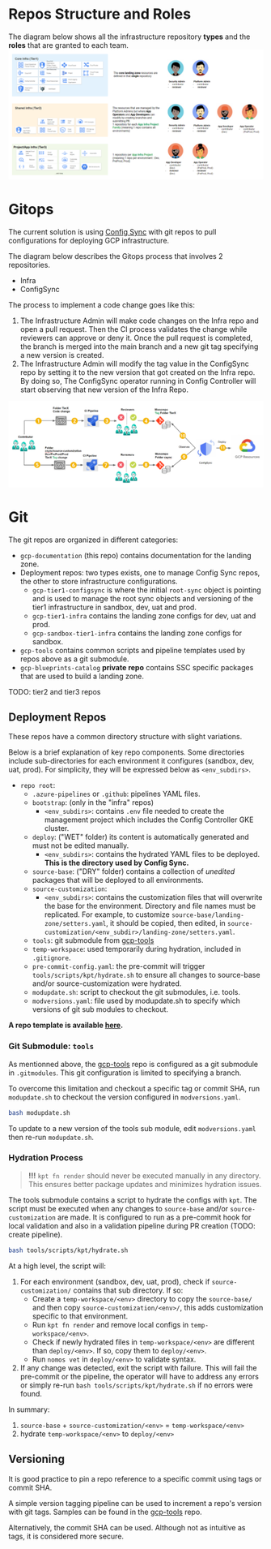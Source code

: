 # Repos Structure and Roles
The diagram below shows all the infrastructure repository **types** and the **roles** that are granted to each team.
![img](img/tiers.png)

# Gitops
The current solution is using [Config Sync](https://cloud.google.com/anthos-config-management/docs/config-sync-overview) with git repos to pull configurations for deploying GCP infrastructure.

The diagram below describes the Gitops process that involves 2 repositories. 
- Infra
- ConfigSync

The process to implement a code change goes like this:

1. The Infrastructure Admin will make code changes on the Infra repo and open a pull request. Then the CI process validates the change while reviewers can approve or deny it. Once the pull request is completed, the branch is merged into the main branch and a new git tag specifying a new version is created.
2. The Infrastructure Admin will modify the tag value in the ConfigSync repo by setting it to the new version that got created on the Infra repo. By doing so, The ConfigSync operator running in Config Controller will start observing that new version of the Infra Repo. 
 &nbsp;

![img](img/gitops.png)

# Git 

The git repos are organized in different categories:
- `gcp-documentation` (this repo) contains documentation for the landing zone.
- Deployment repos: two types exists, one to manage Config Sync repos, the other to store infrastructure configurations.
    - `gcp-tier1-configsync` is where the initial `root-sync` object is pointing and is used to manage the root sync objects and versioning of the tier1 infrastructure in sandbox, dev, uat and prod.
    - `gcp-tier1-infra` contains the landing zone configs for dev, uat and prod.
    - `gcp-sandbox-tier1-infra` contains the landing zone configs for sandbox.
- `gcp-tools` contains common scripts and pipeline templates used by repos above as a git submodule.
- `gcp-blueprints-catalog` **private repo** contains SSC specific packages that are used to build a landing zone.

TODO: tier2 and tier3 repos

## Deployment Repos
These repos have a common directory structure with slight variations. 

Below is a brief explanation of key repo components.  Some directories include sub-directories for each environment it configures (sandbox, dev, uat, prod).  For simplicity, they will be expressed below as `<env_subdirs>`.

- `repo root`:
    - `.azure-pipelines` or `.github`: pipelines YAML files.
    - `bootstrap`: (only in the "infra" repos)
        - `<env_subdirs>`: contains `.env` file needed to create the management project which includes the Config Controller GKE cluster.
    - `deploy`: ("WET" folder) its content is automatically generated and must not be edited manually.
        - `<env_subdirs>`: contains the hydrated YAML files to be deployed.  **This is the directory used by Config Sync.**
    - `source-base`: ("DRY" folder) contains a collection of *unedited* packages that will be deployed to all environments.  
    - `source-customization`:
        - `<env_subdirs>`: contains the customization files that will overwrite the base for the environment.  Directory and file names must be replicated.  For example, to customize `source-base/landing-zone/setters.yaml`, it should be copied, then edited, in `source-customization/<env_subdir>/landing-zone/setters.yaml`. 
    - `tools`: git submodule from [gcp-tools](https://github.com/ssc-spc-ccoe-cei/gcp-tools)
    - `temp-workspace`: used temporarily during hydration, included in `.gitignore`.
    - `pre-commit-config.yaml`: the pre-commit will trigger `tools/scripts/kpt/hydrate.sh` to ensure all changes to source-base and/or source-customization were hydrated.
    - `modupdate.sh`: script to checkout the git submodules, i.e. tools.
    - `modversions.yaml`: file used by modupdate.sh to specify which versions of git sub modules to checkout.

**A repo template is available [here](https://github.com/ssc-spc-ccoe-cei/gcp-repo-template).**

### Git Submodule: `tools`
As mentionned above, the [gcp-tools](https://github.com/ssc-spc-ccoe-cei/gcp-tools) repo is configured as a git submodule in `.gitmodules`.  This git configuration is limited to specifying a branch.

To overcome this limitation and checkout a specific tag or commit SHA, run `modupdate.sh` to checkout the version configured in `modversions.yaml`.
```bash
bash modupdate.sh
```
To update to a new version of the tools sub module, edit `modversions.yaml` then re-run `modupdate.sh`.

### Hydration Process

> **!!!** `kpt fn render` should never be executed manually in any directory.  This ensures better package updates and minimizes hydration issues.

The tools submodule contains a script to hydrate the configs with `kpt`.  The script must be executed when any changes to `source-base` and/or `source-customization` are made.  It is configured to run as a pre-commit hook for local validation and also in a validation pipeline during PR creation (TODO: create pipeline).

```bash
bash tools/scripts/kpt/hydrate.sh
```

At a high level, the script will:
1. For each environment (sandbox, dev, uat, prod), check if `source-customization/` contains that sub directory.  If so:
    - Create a `temp-workspace/<env>` directory to copy the `source-base/` and then copy `source-customization/<env>/`, this adds customization specific to that environment.
    - Run `kpt fn render` and remove local configs in `temp-workspace/<env>`.
    - Check if newly hydrated files in `temp-workspace/<env>` are different than `deploy/<env>`.  If so, copy them to `deploy/<env>`.
    - Run `nomos vet` in `deploy/<env>` to validate syntax.
1. If any change was detected, exit the script with failure.  This will fail the pre-commit or the pipeline, the operator will have to address any errors or simply re-run `bash tools/scripts/kpt/hydrate.sh` if no errors were found.

In summary:

1. `source-base` + `source-customization/<env>` = `temp-workspace/<env>`
1. hydrate `temp-workspace/<env>` to `deploy/<env>`

## Versioning

It is good practice to pin a repo reference to a specific commit using tags or commit SHA.

A simple version tagging pipeline can be used to increment a repo's version with git tags.  Samples can be found in the [gcp-tools](https://github.com/ssc-spc-ccoe-cei/gcp-tools/tree/main/pipeline-samples/version-tagging) repo.

Alternatively, the commit SHA can be used.  Although not as intuitive as tags, it is considered more secure.
